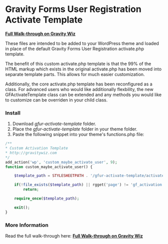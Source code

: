 Gravity Forms User Registration Activate Template
=================================================
**[Full Walk-through on Gravity Wiz](http://gravitywiz.com/2013/02/13/customizing-gravity-forms-user-registration-activation-page)**

These files are intended to be added to your WordPress theme and loaded in place of the default Gravity Forms User Registration activate.php template.

The benefit of this custom activate.php template is that the 99% of the HTML markup which exists in the original activate.php has been moved into separate template parts. This allows for much easier customization. 

Additionally, the core activate.php template has been reconfigured as a class. For advanced users who would like additionally flexbility, the new GFActivateTemplate class can be extended and any methods you would like to customize can be overriden in your child class.

### Install

1. Download *gfur-activate-template* folder.
2. Place the *gfur-activate-template* folder in your theme folder.
3. Paste the following snippet into your theme's functions.php file:
```php
/**
* Custom Activation Template
* http://gravitywiz.com
*/
add_action('wp', 'custom_maybe_activate_user', 9);
function custom_maybe_activate_user() {

    $template_path = STYLESHEETPATH . '/gfur-activate-template/activate.php';

    if(!file_exists($template_path) || rgget('page') != 'gf_activation')
	    return;

    require_once($template_path);

    exit();
}
```

### More Information

Read the full walk-through here: **[Full Walk-through on Gravity Wiz](http://gravitywiz.com/2013/02/13/customizing-gravity-forms-user-registration-activation-page)**
